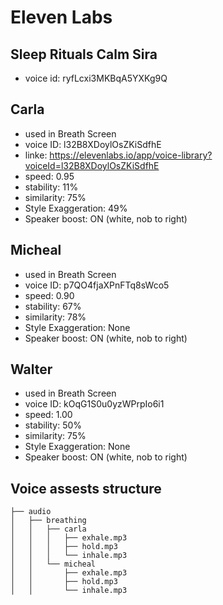 # Eleven Labs

## Sleep Rituals Calm Sira

- voice id: ryfLcxi3MKBqA5YXKg9Q

## Carla

- used in Breath Screen
- voice ID: l32B8XDoylOsZKiSdfhE
- linke: https://elevenlabs.io/app/voice-library?voiceId=l32B8XDoylOsZKiSdfhE
- speed: 0.95
- stability: 11%
- similarity: 75%
- Style Exaggeration: 49%
- Speaker boost: ON (white, nob to right)

## Micheal

- used in Breath Screen
- voice ID: p7QO4fjaXPnFTq8sWco5
- speed: 0.90
- stability: 67%
- similarity: 78%
- Style Exaggeration: None
- Speaker boost: ON (white, nob to right)

## Walter

- used in Breath Screen
- voice ID: kOqG1S0u0yzWPrpIo6i1
- speed: 1.00
- stability: 50%
- similarity: 75%
- Style Exaggeration: None
- Speaker boost: ON (white, nob to right)

## Voice assests structure

```
├── audio
│   ├── breathing
│   │   ├── carla
│   │   │   ├── exhale.mp3
│   │   │   ├── hold.mp3
│   │   │   └── inhale.mp3
│   │   └── micheal
│   │       ├── exhale.mp3
│   │       ├── hold.mp3
│   │       └── inhale.mp3
```
